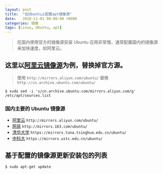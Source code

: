 ```yaml
---
layout: post
title:  "在Ubuntu上配置apt镜像源"
date:   2020-11-01 00:00:00 +0800
categories: 镜像
tags: [Linux, Ubuntu, apt]
---
```


> 在国内使用官方的镜像源安装 Ubuntu 应用非常慢，通常配置国内的镜像源来加快速度，如阿里云。

## 这里以[阿里云镜像源]为例，替换掉官方源。
> 使用 ```http://mirrors.aliyun.com/ubuntu/``` 替换 ```http://cn.archive.ubuntu.com/ubuntu/```

```shell
$ sudo sed -i 's/cn.archive.ubuntu.com/mirrors.aliyun.com/g' /etc/apt/sources.list
```

### 国内主要的 Ubuntu 镜像源
* [阿里云](http://mirrors.aliyun.com/ubuntu/) ```http://mirrors.aliyun.com/ubuntu/```
* [网易](http://mirrors.163.com/ubuntu/) ```http://mirrors.163.com/ubuntu/```
* [清华大学](https://mirrors.tuna.tsinghua.edu.cn/ubuntu/) ```https://mirrors.tuna.tsinghua.edu.cn/ubuntu/```
* [中科大](https://mirrors.ustc.edu.cn/ubuntu/) ```https://mirrors.ustc.edu.cn/ubuntu/```

## 基于配置的镜像源更新安装包的列表
```shell
$ sudo apt-get update
```

[阿里云镜像源]: https://developer.aliyun.com/mirror/ubuntu
